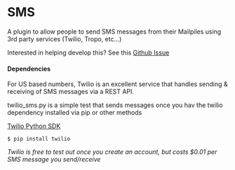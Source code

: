 SMS
===

A plugin to allow people to send SMS messages from their Mailpiles using 3rd party services (Twilio, Tropo, etc...)

Interested in helping develop this? See this [Github Issue](https://github.com/pagekite/Mailpile/issues/268)

#### Dependencies

For US based numbers, Twilio is an excellent service that handles sending & receiving of SMS messages via a REST API. 

twilio_sms.py is a simple test that sends messages once you hav the twilio dependency installed via pip or other methods

[Twilio Python SDK](https://github.com/twilio/twilio-python)

`$ pip install twilio`

*Twilio is free to test out once you create an account, but costs $0.01 per SMS message you send/receive*